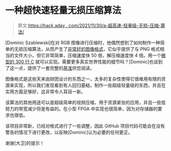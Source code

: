 # 一种超快速轻量无损压缩算法

> 原文:[https://hack aday . com/2021/11/30/a-超高速-轻量级-无损-压缩-算法/](https://hackaday.com/2021/11/30/a-super-speedy-lightweight-lossless-compression-algorithm/)

[Dominic Szablewski]在对 RGB 图像进行压缩时，他偶然想到了如何制作一种简单的无损压缩算法，从而产生了[非常好的图像格式](https://phoboslab.org/log/2021/11/qoi-fast-lossless-image-compression)，它似乎提供了与 PNG 格式相当的文件大小，但它非常简单，压缩速度快 50 倍，解压缩速度快 4 倍。用一个[微型的 300 行 C](https://github.com/phoboslab/qoi) 就可以实现。需要更多真实世界性能的细节吗？[Dominic]也谈到了这一点，提供了一套完整的[基准](https://phoboslab.org/files/qoibench/)供您阅读。

图像格式是这些天来由财团设计的东西之一，太多的复杂性使得它很难用有限的资源来实现，所以我们发现看到有人回归基础，制作一些超级轻量级的东西，并且在实用方面足够好，这非常令人耳目一新。

该算法的其他用途可以是超级简单的视频压缩，用于资源紧张的应用，并且一些低努力的带宽减少将是有益的。在小型 FPGA 中实现也很简单，因为对存储器的要求也很低。

该项目非常新，已经对格式进行了一些调整，因此 GitHub 项目代码可能会在没有警告的情况下进行更改，以反映[Dominic]认为必要的任何更正。

谢谢[大卫]的提示！